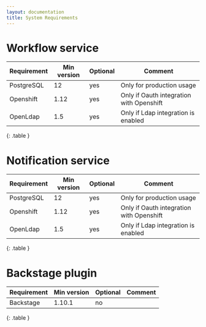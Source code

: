 ```yaml
---
layout: documentation
title: System Requirements
---
```




# Workflow service

| Requirement   | Min version | Optional  | Comment                                  |
|---------------|-------------|-----------|------------------------------------------|
| PostgreSQL    | 12          | yes       | Only for production usage                |
| Openshift     | 1.12        | yes       | Only if Oauth integration with Openshift |
| OpenLdap      | 1.5         | yes       | Only if Ldap integration is enabled      |
{: .table }



# Notification service

| Requirement   | Min version | Optional  | Comment                                   |
|---------------|-------------|-----------|-------------------------------------------|
| PostgreSQL    | 12          | yes       | Only for production usage                 |
| Openshift     | 1.12        | yes       | Only if Oauth integration with Openshift  |
| OpenLdap      | 1.5         | yes       | Only if Ldap integration is enabled       |
{: .table }


# Backstage plugin

| Requirement   | Min version | Optional  | Comment |
|---------------|-------------|-----------|---------|
| Backstage     | 1.10.1      | no        |         |
{: .table }
